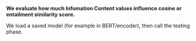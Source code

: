 

**We evaluate how much Infomation Content values influence cosine or entailment similarity score.**

We load a saved model (for example in BERT/encoder), then call the testing phase. 
